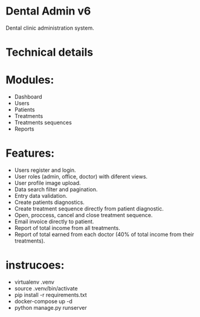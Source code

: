 # Dental Admin v6


Dental clinic administration system.

# Technical details



# Modules:

- Dashboard
- Users
- Patients
- Treatments
- Treatments sequences
- Reports

# Features:

- Users register and login.
- User roles (admin, office, doctor) with diferent views.
- User profile image upload.
- Data search filter and pagination.
- Entry data validation.
- Create patients diagnostics.
- Create treatment sequence directly from patient diagnostic.
- Open, proccess, cancel and close treatment sequence.
- Email invoice directly to patient.
- Report of total income from all treatments.
- Report of total earned from each doctor (40% of total income from their treatments).


# instrucoes:

- virtualenv .venv
- source .venv/bin/activate
- pip install -r requirements.txt
- docker-compose up -d
- python manage.py runserver
